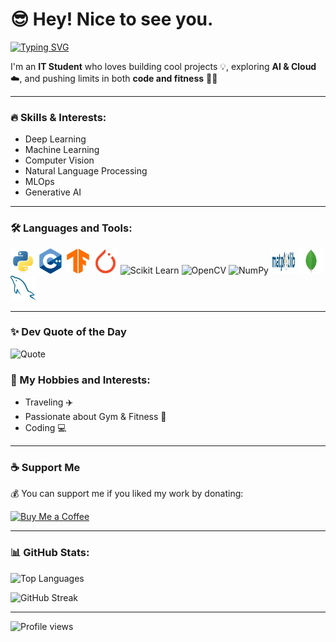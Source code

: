 # 😎 Hey! Nice to see you.

[![Typing SVG](https://readme-typing-svg.herokuapp.com?font=Fira+Code&weight=600&size=24&pause=1000&color=FF5733&width=435&lines=Hi+There!+👋;I'm+Siddharth+😀;AI+%7C+ML+Enthusiast;Tech+Explorer+🚀;Always+Learning+📚)](https://git.io/typing-svg)
  

I'm an **IT Student** who loves building cool projects 💡, exploring **AI & Cloud** ☁️, and pushing limits in both **code and fitness** 🏋️‍♂️  


---

### 🔥 Skills & Interests:
- Deep Learning  
- Machine Learning  
- Computer Vision  
- Natural Language Processing  
- MLOps  
- Generative AI  

---

### 🛠️ Languages and Tools:
<p>
  <img src="https://raw.githubusercontent.com/devicons/devicon/master/icons/python/python-original.svg" alt="Python" width="40" height="40"/> 
  <img src="https://raw.githubusercontent.com/devicons/devicon/master/icons/cplusplus/cplusplus-original.svg" alt="C++" width="40" height="40"/> 
  <img src="https://raw.githubusercontent.com/devicons/devicon/master/icons/tensorflow/tensorflow-original.svg" alt="TensorFlow" width="40" height="40"/> 
  <img src="https://raw.githubusercontent.com/devicons/devicon/master/icons/pytorch/pytorch-original.svg" alt="PyTorch" width="40" height="40"/> 
  <img src="https://raw.githubusercontent.com/scikit-learn/scikit-learn/main/doc/logos/scikit-learn-logo.png" alt="Scikit Learn" width="40" height="40"/> 
  <img src="https://raw.githubusercontent.com/opencv/opencv/master/doc/opencv-logo.png" alt="OpenCV" width="40" height="40"/> 
  <img src="https://raw.githubusercontent.com/numpy/numpy/main/branding/logo/primary/numpylogo.svg" alt="NumPy" width="40" height="40"/> 
  <img src="https://raw.githubusercontent.com/matplotlib/matplotlib/main/doc/_static/logo2.svg" alt="Matplotlib" width="40" height="40"/>
  <img src="https://raw.githubusercontent.com/devicons/devicon/master/icons/mongodb/mongodb-original.svg" alt="MongoDB" width="40" height="40"/> 
  <img src="https://raw.githubusercontent.com/devicons/devicon/master/icons/mysql/mysql-original.svg" alt="MySQL" width="40" height="40"/> 
</p>

---

### ✨ Dev Quote of the Day

![Quote](https://quotes-github-readme.vercel.app/api?type=horizontal&theme=radical)

### 🎯 My Hobbies and Interests:
- Traveling ✈️  
- Passionate about Gym & Fitness 💪  
- Coding 💻  

---

### ☕ Support Me
💰 You can support me if you liked my work by donating:  

[![Buy Me a Coffee](https://img.shields.io/badge/☕-Buy%20Me%20a%20Coffee-yellow?style=for-the-badge)](https://www.buymeacoffee.com/yourid)

---

### 📊 GitHub Stats: 

![Top Languages](https://github-readme-stats.vercel.app/api/top-langs/?username=Siddharthxyz&layout=compact&theme=radical)  

![GitHub Streak](https://github-readme-streak-stats.herokuapp.com?user=Siddharthxyz&theme=radical)

---

![Profile views](https://komarev.com/ghpvc/?username=Siddharthxyz&label=Profile%20views&color=0e75b6&style=flat)
